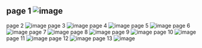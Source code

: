 page 1
![image](https://github.com/SU-sumico/dlj/assets/130117169/4844fccd-2efc-42c3-a866-bdc64567c0e3)
-
page 2
![image](https://github.com/SU-sumico/dlj/assets/130117169/1b1d8771-0e1b-45d3-af07-decfc8aae5bc)
page 3
![image](https://github.com/SU-sumico/dlj/assets/130117169/835b3f0a-680b-404c-875e-f5111609e3c7)
page 4
![image](https://github.com/SU-sumico/dlj/assets/130117169/817bc107-7b37-446d-912e-1176b3b399f9)
page 5
![image](https://github.com/SU-sumico/dlj/assets/130117169/fd179368-94b1-4dbe-9bf5-7fcf6cc2222c)
page 6
![image](https://github.com/SU-sumico/dlj/assets/130117169/227fe1be-c8f4-4d03-957d-3eb67e9ae8fd)
page 7
![image](https://github.com/SU-sumico/dlj/assets/130117169/7b5fd6b5-6763-4aec-8706-a05352ee30d6)
page 8
![image](https://github.com/SU-sumico/dlj/assets/130117169/ee77f07a-cfe5-4151-893e-aa9471b4a046)
page 9
![image](https://github.com/SU-sumico/dlj/assets/130117169/b049875a-c760-4e4b-8f87-8a3661ab4f5e)
page 10
![image](https://github.com/SU-sumico/dlj/assets/130117169/a28f3ed2-630e-4504-9e59-2fd2b0783e00)
page 11
![image](https://github.com/SU-sumico/dlj/assets/130117169/67daedcd-b91f-4d8a-abd9-8f13d7091c37)
page 12
![image](https://github.com/SU-sumico/dlj/assets/130117169/cef24c41-9b40-4fa8-b912-15388ee7376b)
page 13
![image](https://github.com/SU-sumico/dlj/assets/130117169/092a75ea-4ad5-4162-9021-502b13e4e1df)



